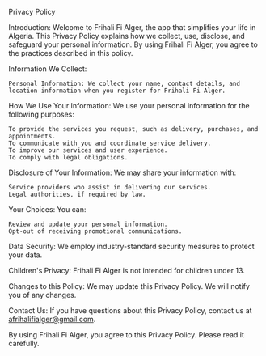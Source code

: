 Privacy Policy

Introduction:
Welcome to Frihali Fi Alger, the app that simplifies your life in Algeria. This Privacy Policy explains how we collect, use, disclose, and safeguard your personal information. By using Frihali Fi Alger, you agree to the practices described in this policy.

Information We Collect:

    Personal Information: We collect your name, contact details, and location information when you register for Frihali Fi Alger.

How We Use Your Information:
We use your personal information for the following purposes:

    To provide the services you request, such as delivery, purchases, and appointments.
    To communicate with you and coordinate service delivery.
    To improve our services and user experience.
    To comply with legal obligations.

Disclosure of Your Information:
We may share your information with:

    Service providers who assist in delivering our services.
    Legal authorities, if required by law.

Your Choices:
You can:

    Review and update your personal information.
    Opt-out of receiving promotional communications.

Data Security:
We employ industry-standard security measures to protect your data.

Children's Privacy:
Frihali Fi Alger is not intended for children under 13.

Changes to this Policy:
We may update this Privacy Policy. We will notify you of any changes.

Contact Us:
If you have questions about this Privacy Policy, contact us at afrihalifialger@gmail.com.

By using Frihali Fi Alger, you agree to this Privacy Policy. Please read it carefully.
